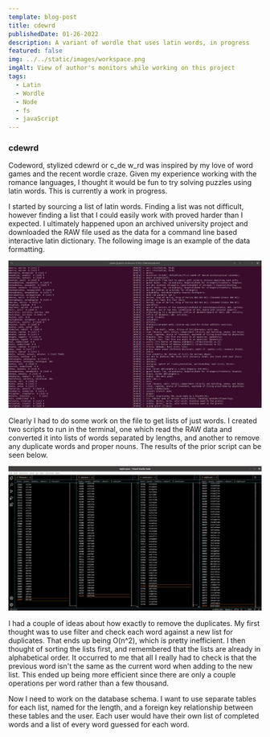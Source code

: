 ```yaml
---
template: blog-post
title: cdewrd
publishedDate: 01-26-2022
description: A variant of wordle that uses latin words, in progress
featured: false
img: ../../static/images/workspace.png
imgAlt: View of author's monitors while working on this project
tags:
  - Latin
  - Wordle
  - Node
  - fs
  - javaScript
---
```


### cdewrd

Codeword, stylized cdewrd or c\_de w\_rd was inspired by my love of word games and the recent wordle craze. Given my experience working with the romance languages, I thought it would be fun to try solving puzzles using latin words. This is currently a work in progress.

I started by sourcing a list of latin words. Finding a list was not difficult, however finding a list that I could easily work with proved harder than I expected. I ultimately happened upon an archived university project and downloaded the RAW file used as the data for a command line based interactive latin dictionary. The following image is an example of the data formatting.

<img src="../../static/images/latin_defs.png" alt="A list of latin words, their conjugations, and their definitions"></img>

Clearly I had to do some work on the file to get lists of just words. I created two scripts to run in the terminal, one which read the RAW data and converted it into lists of words separated by lengths, and another to remove any duplicate words and proper nouns. The results of the prior script can be seen below.

<img src="../../static/images/latin_lists.png" alt="multiple lists of latin words separated by lengths of 5, 6, 7, or 8 letters"> </img>

I had a couple of ideas about how exactly to remove the duplicates. My first thought was to use filter and check each word against a new list for duplicates. That ends up being O(n^2), which is pretty inefficient. I then thought of sorting the lists first, and remembered that the lists are already in alphabetical order. It occurred to me that all I really had to check is that the previous word isn't the same as the current word when adding to the new list. This ended up being more efficient since there are only a couple operations per word rather than a few thousand.

Now I need to work on the database schema. I want to use separate tables for each list, named for the length, and a foreign key relationship between these tables and the user. Each user would have their own list of completed words and a list of every word guessed for each word. 